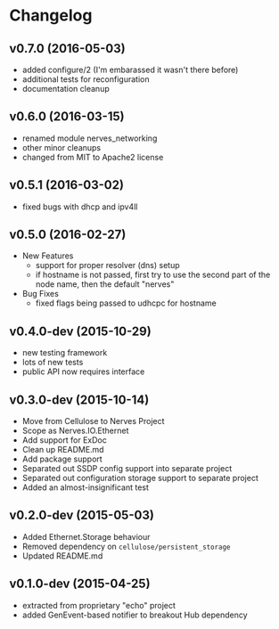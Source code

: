 # Changelog

## v0.7.0 (2016-05-03)

* added configure/2 (I'm embarassed it wasn't there before)
* additional tests for reconfiguration
* documentation cleanup

## v0.6.0 (2016-03-15)

* renamed module nerves_networking
* other minor cleanups
* changed from MIT to Apache2 license

## v0.5.1 (2016-03-02)

* fixed bugs with dhcp and ipv4ll

## v0.5.0 (2016-02-27)
* New Features
  * support for proper resolver (dns) setup
  * if hostname is not passed, first try to use the second part of the node name, then the default "nerves"
* Bug Fixes
  * fixed flags being passed to udhcpc for hostname


## v0.4.0-dev (2015-10-29)

* new testing framework
* lots of new tests
* public API now requires interface

## v0.3.0-dev (2015-10-14)

* Move from Cellulose to Nerves Project
* Scope as Nerves.IO.Ethernet
* Add support for ExDoc
* Clean up README.md
* Add package support
* Separated out SSDP config support into separate project
* Separated out configuration storage support to separate project
* Added an almost-insignificant test

## v0.2.0-dev (2015-05-03)

- Added Ethernet.Storage behaviour
- Removed dependency on `cellulose/persistent_storage`
- Updated README.md

## v0.1.0-dev (2015-04-25)

- extracted from proprietary "echo" project
- added GenEvent-based notifier to breakout Hub dependency
